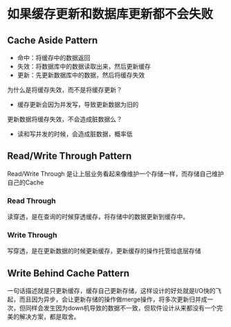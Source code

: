 # 如果缓存更新和数据库更新都不会失败

## Cache Aside Pattern

* 命中：将缓存中的数据返回
* 失效：将数据库中的数据读取出来，然后更新缓存
* 更新：先更新数据库中的数据，然后将缓存失效

为什么是将缓存失效，而不是将缓存更新？     
* 缓存更新会因为并发写，导致更新数据为旧的     

更新数据将缓存失效，不会造成脏数据么？     
* 读和写并发的时候，会造成脏数据，概率低     

## Read/Write Through Pattern

Read/Write Through 是让上层业务看起来像维护一个存储一样，而存储自己维护自己的Cache

### Read Through 

读穿透，是在查询的时候穿透缓存，将存储中的数据更新到缓存中。

### Write Through 

写穿透，是在更新数据的时候更新缓存，更新缓存的操作托管给底层存储


## Write Behind Cache Pattern

一句话描述就是只更新缓存，缓存自己更新存储，这样设计的好处就是I/O快的飞起，而且因为异步，会让更新存储的操作做merge操作，将多次更新归并成一次，但同样会发生因为down机导致的数据不一致，但软件设计从来都没有一个完美的解决方案，都是取舍。       



